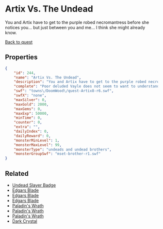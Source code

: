 # Artix Vs. The Undead

You and Artix have to get to the purple robed necromantress before she notices you... but just between you and me... I think she might already know.

[Back to quest](../quests.md)

## Properties

```json
{
    "id": 244,
    "name": "Artix Vs. The Undead",
    "description": "You and Artix have to get to the purple robed necromantress before she notices you... but just between you and me... I think she might already know.",
    "complete": "Poor deluded Vayle does not seem to want to understand that you and Artix have freed her brother's life force from tormented captivity. You may have just made a dangerous new foe in the Necropolis.",
    "swf": "towns\/DoomWood\/quest-Artix8-r6.swf",
    "swfX": "none",
    "maxSilver": 0,
    "maxGold": 2000,
    "maxGems": 0,
    "maxExp": 50000,
    "minTime": 0,
    "counter": 0,
    "extra": "",
    "dailyIndex": 0,
    "dailyReward": 0,
    "monsterMinLevel": 1,
    "monsterMaxLevel": 99,
    "monsterType": "undeads and undead brothers",
    "monsterGroupSwf": "mset-brother-r1.swf"
}
```

## Related

- [Undead Slayer Badge](../items/1594-undead-slayer-badge.md)
- [Edgars Blade](../items/1650-edgars-blade.md)
- [Edgars Blade](../items/1651-edgars-blade.md)
- [Edgars Blade](../items/1652-edgars-blade.md)
- [Paladin's Wrath](../items/1653-paladin-s-wrath.md)
- [Paladin's Wrath](../items/1654-paladin-s-wrath.md)
- [Paladin's Wrath](../items/1655-paladin-s-wrath.md)
- [Dark Crystal](../items/8378-dark-crystal.md)

